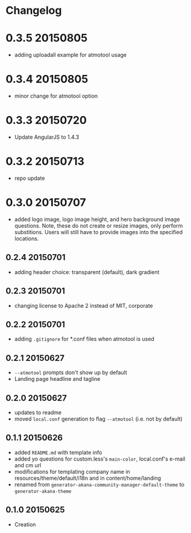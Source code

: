 # Changelog

# 0.3.5 20150805
* adding uploadall example for atmotool usage

# 0.3.4 20150805
* minor change for atmotool option

# 0.3.3 20150720
* Update AngularJS to 1.4.3

# 0.3.2 20150713
* repo update

# 0.3.0 20150707
* added logo image, logo image height, and hero background image questions. Note, these do not create or resize images, only perform substitions. Users will still have to provide images into the specified locations.

## 0.2.4 20150701
* adding header choice: transparent (default), dark gradient

## 0.2.3 20150701
* changing license to Apache 2 instead of MIT, corporate

## 0.2.2 20150701
* adding `.gitignore` for *.conf files when atmotool is used

## 0.2.1 20150627
* `--atmotool` prompts don't show up by default
* Landing page headline and tagline

## 0.2.0 20150627
* updates to readme
* moved `local.conf` generation to flag `--atmotool` (i.e. not by default)

## 0.1.1 20150626
* added `README.md` with template info
* added yo questions for custom.less's `main-color`, local.conf's e-mail and cm url
* modifications for templating company name in resources/theme/default/i18n and in content/home/landing
* renamed from `generator-akana-community-manager-default-theme` to `generator-akana-theme`

## 0.1.0 20150625
* Creation
